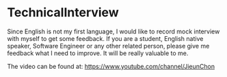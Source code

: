 # TechnicalInterview
Since English is not my first language, I would like to record mock interview with myself to get some feedback. If you are a student, English native speaker, Software Engineer or any other related person, please give me feedback what I need to improve. It will be really valuable to me.

The video can be found at: https://www.youtube.com/channel/JieunChon
